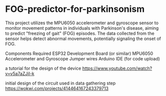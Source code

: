 # FOG-predictor-for-parkinsonism

This project utilizes the MPU6050 accelerometer and gyroscope sensor to monitor movement patterns in individuals with Parkinson's disease, aiming to predict "freezing of gait" (FOG) episodes. The data collected from the sensor helps detect abnormal movements, potentially signaling the onset of FOG.

Components Required
ESP32 Development Board (or similar)
MPU6050 Accelerometer and Gyroscope
Jumper wires
Arduino IDE (for code upload)


a tutorial for the design of the device https://www.youtube.com/watch?v=v5a7aZJiI-k

initial design of the circuit used in data gathering step https://wokwi.com/projects/414464167243379713
